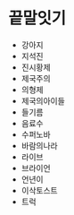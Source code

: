 # 끝말잇기

- 강아지
- 지석진
- 진시황제
- 제국주의
- 의형제
- 제국의아이들
- 들기름
- 음료수
- 수퍼노바
- 바람의나라
- 라이브
- 브라이언
- 언년이
- 이삭토스트
- 트럭
